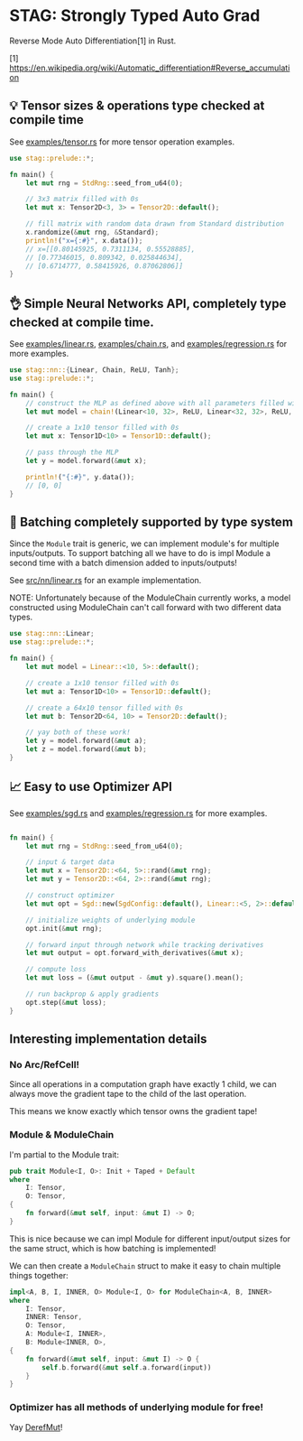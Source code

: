 # STAG: Strongly Typed Auto Grad

Reverse Mode Auto Differentiation[1] in Rust.

[1] https://en.wikipedia.org/wiki/Automatic_differentiation#Reverse_accumulation

## 💡 Tensor sizes & operations type checked at compile time

See [examples/tensor.rs](examples/tensor.rs) for more tensor operation examples.

```rust
use stag::prelude::*;

fn main() {
    let mut rng = StdRng::seed_from_u64(0);

    // 3x3 matrix filled with 0s
    let mut x: Tensor2D<3, 3> = Tensor2D::default();

    // fill matrix with random data drawn from Standard distribution
    x.randomize(&mut rng, &Standard);
    println!("x={:#}", x.data());
    // x=[[0.80145925, 0.7311134, 0.55528885],
    // [0.77346015, 0.809342, 0.025844634],
    // [0.6714777, 0.58415926, 0.87062806]]
}
```

## 👌 Simple Neural Networks API, completely type checked at compile time.

See [examples/linear.rs](examples/linear.rs), [examples/chain.rs](examples/chain.rs), and [examples/regression.rs](examples/regression.rs) for more examples.

```rust
use stag::nn::{Linear, Chain, ReLU, Tanh};
use stag::prelude::*;

fn main() {
    // construct the MLP as defined above with all parameters filled with 0s
    let mut model = chain!(Linear<10, 32>, ReLU, Linear<32, 32>, ReLU, Linear<32, 2>, Tanh);

    // create a 1x10 tensor filled with 0s
    let mut x: Tensor1D<10> = Tensor1D::default();

    // pass through the MLP
    let y = model.forward(&mut x);

    println!("{:#}", y.data());
    // [0, 0]
}
```

## 📄 Batching completely supported by type system

Since the `Module` trait is generic, we can implement module's for multiple inputs/outputs.
To support batching all we have to do is impl Module a second time with a batch dimension
added to inputs/outputs!

See [src/nn/linear.rs](src/nn/linear.rs) for an example implementation.

NOTE: Unfortunately because of the ModuleChain currently works, a model constructed
using ModuleChain can't call forward with two different data types.

```rust
use stag::nn::Linear;
use stag::prelude::*;

fn main() {
    let mut model = Linear::<10, 5>::default();

    // create a 1x10 tensor filled with 0s
    let mut a: Tensor1D<10> = Tensor1D::default();

    // create a 64x10 tensor filled with 0s
    let mut b: Tensor2D<64, 10> = Tensor2D::default();

    // yay both of these work!
    let y = model.forward(&mut a);
    let z = model.forward(&mut b);
}
```

## 📈 Easy to use Optimizer API

See [examples/sgd.rs](examples/sgd.rs) and [examples/regression.rs](examples/regression.rs) for more examples.

```rust

fn main() {
    let mut rng = StdRng::seed_from_u64(0);

    // input & target data
    let mut x = Tensor2D::<64, 5>::rand(&mut rng);
    let mut y = Tensor2D::<64, 2>::rand(&mut rng);

    // construct optimizer
    let mut opt = Sgd::new(SgdConfig::default(), Linear::<5, 2>::default());

    // initialize weights of underlying module
    opt.init(&mut rng);

    // forward input through network while tracking derivatives
    let mut output = opt.forward_with_derivatives(&mut x);

    // compute loss
    let mut loss = (&mut output - &mut y).square().mean();

    // run backprop & apply gradients
    opt.step(&mut loss);
}
```

## Interesting implementation details

### No Arc/RefCell!

Since all operations in a computation graph have exactly 1 child, we can always move the gradient tape to the child of the last operation.

This means we know exactly which tensor owns the gradient tape!

### Module & ModuleChain

I'm partial to the Module trait:

```rust
pub trait Module<I, O>: Init + Taped + Default
where
    I: Tensor,
    O: Tensor,
{
    fn forward(&mut self, input: &mut I) -> O;
}
```
This is nice because we can impl Module for different input/output sizes for the same struct, which is how batching is implemented!

We can then create a `ModuleChain` struct to make it easy to chain multiple things together:

```rust
impl<A, B, I, INNER, O> Module<I, O> for ModuleChain<A, B, INNER>
where
    I: Tensor,
    INNER: Tensor,
    O: Tensor,
    A: Module<I, INNER>,
    B: Module<INNER, O>,
{
    fn forward(&mut self, input: &mut I) -> O {
        self.b.forward(&mut self.a.forward(input))
    }
}
```

### Optimizer has all methods of underlying module for free!

Yay [DerefMut](https://doc.rust-lang.org/std/ops/trait.DerefMut.html)!

